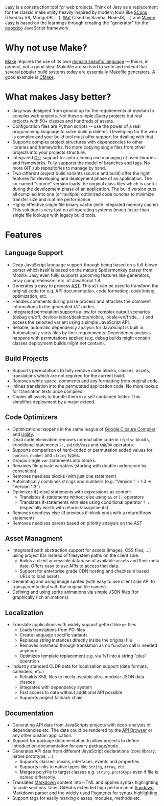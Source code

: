 Jasy is a construction tool for web projects. Think of Jasy as a replacement for the classic make utility heavily inspired by modern tools like [SCons](http://www.scons.org/) (Used by V8, MongoDB, ...), [Waf](http://code.google.com/p/waf/) (Used by Samba, NodeJS, ...) and [Maven](http://maven.apache.org/). Jasy is based on the learnings through creating the "generator" for the [qooxdoo](http://qooxdoo.org) JavaScript framework.


# Why not use Make?

[Make](http://www.gnu.org/software/make/) requires the use of its own [domain specific language](http://en.wikipedia.org/wiki/Domain-specific_language) — this is, in general, not a good idea. Makefile are so hard to write and extend that several popular build systems today are essentially Makefile generators. A good example is [CMake](http://www.cmake.org/).


# What makes Jasy better?

- Jasy was designed from ground up for the requirements of medium to complex web projects. Not these simple jQuery projects but real projects with 50+ classes and hundreds of assets.
- Configuration files are Python scripts -- use the power of a real programming language to solve build problems. Developing for the web is complex and your build tool must offer support for dealing with that.
- Supports complex project structures with dependencies to other libraries and frameworks. No more copying single files from other projects into your projects structure.
- Integrated [GIT](http://git-scm.com/) support for auto-cloning and managing of used libraries and frameworks. Fully supports the model of branches and tags. No more GIT sub repositories to manage by hand.
- Two different project build variants (source and build) offer the right features for developing and deployment phase of an application. The so-named "source" version loads the original class files which is useful during the development phase of an application. The build version puts all compiled into one (or multiple) optimized code bundles to minimize transfer size and runtime performance.
- Highly effective single file binary cache (with integrated memory cache). This solution is very fast on all operating systems (much faster than single file lookups with legacy build tools.


# Features

## Language Support

- Deep JavaScript language support through being based on a full-blown parser which itself is based on the mature Spidermonkey parser from Mozilla. Jasy even fully supports upcoming features like generators, array comprehension, etc. of JavaScript 1.8.
- Generates a easy to process [AST](http://en.wikipedia.org/wiki/Abstract_syntax_tree). This `AST` can be used to transform the original code for e.g. API documentation, code formatting, code linting, optimization, etc.
- Handles comments during parse process and attaches the comment informations to the generated `AST` nodes.
- Integrated permutation supports allow for complex output scenarios (debug on/off, device=tablet/desktop/mobile, locale=en/fr/de, ...) and access the selected variant using a simple JavaScript API.
- Reliable, automatic dependency analysis for JavaScript is built in. Automatically sorts files by their requirements. Dependency analysis happens with permutations applied (e.g. debug builds might contain classes deployment builds might not contain).


## Build Projects

- Supports permutations to fully remove code blocks, classes, assets, translations which are not required for the current build.
- Removes white space, comments and any formatting from original code.
- Inlines translation into the permutated application code. No more lookup for translation texts once compiled.
- Copies all assets to bundle them in a self contained folder. This simplifies deployment by a major extend.


## Code Optimizers

- Optimizations happens in the same league of [Google Closure Compiler](https://developers.google.com/closure/compiler/) and [Uglify](https://github.com/mishoo/UglifyJS).
- Dead code elimination removes unreachable code in `if`/`else` blocks, conditional statements `?:`, `switch`/`case` and `AND`/`OR` operators.
- Supports comparison of hard-coded or permutation added values for `boolean`, `number` and `string` types.
- Groups single `var` statements into blocks.
- Renames file private variables (starting with double underscore by convention)
- Removes needless blocks (with just one statement)
- Automatically combines strings and numbers (e.g. "Version " + 1.3 => "Version 1.3")
- Optimizes if(-else) statements with expressions as content
  - Translates if-statements without else using `&&` or `||` operators
  - Translates if-statements with else using conditional operator `? :` (especially worth with returns/assignments)
- Removes needless else (if previous if-block ends with a return/throw statement)
- Removes needless parens based on priority analysis on the AST


## Asset Managment

- Integrated path abstraction support for assets (images, CSS files, ...) using project IDs instead of filesystem paths on the client side.
  - Builds a client accessible database of available assets and their meta data. Offers easy to use APIs to access that data.
  - Support for enterprise grade CDN hosting and checksum based URLs to load assets.
- Generating and using image sprites (with easy to use client side API to transparently deal with the original file names).
- Defining and using sprite animations via simple JSON files (for graphically rich animations).


## Localization

- Translate applications with widely support gettext like `po` files.
  - Loads translations from PO-files
  - Create language specific variants
  - Replaces string instances directly inside the original file
  - Removes overhead through translation as no function call is needed anymore
  - Optimizes template replacement e.g. via %1 into a string "plus" operation
- Industry standard CLDR data for localization support (date formats, calenders, etc.)
  - Rebuilds XML files to nicely useable ultra-modular JSON data classes
  - Integrates with dependency system
  - Fast access to data without additional API possible
  - Supports project fallback chain


## Documentation

- Generating API data from JavaScripts projects with deep-analysis of dependencies etc. The data could be rendered by the [API Browser](https://github.com/zynga/apibrowser) or any other custom application.
- Support for package documentation to allow projects to define introduction documentation for every package/node.
- Generates API data from different JavaScript declarations (core library, native prototype, ...)
  - Supports classes, mixins, interfaces, events and properties
  - Supports links to native types like `String`, `Array`, etc.
  - Merges polyfills to target classes e.g. `String.prototype` even if file is named differently.
- Translates [Markdown](http://daringfireball.net/projects/markdown/) content into HTML and applies syntax highlighting to code sections. Uses GitHubs extended high performance [Sundown](https://github.com/tanoku/sundown) Markdown parser and the widely used [Pygments](http://pygments.org/) for syntax highlighting.
- Support tags for easily marking classes, modules, methods etc.

